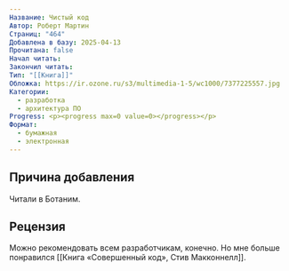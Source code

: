 ```yaml
---
Название: Чистый код
Автор: Роберт Мартин
Страниц: "464"
Добавлена в базу: 2025-04-13
Прочитана: false
Начал читать: 
Закончил читать: 
Тип: "[[Книга]]"
Обложка: https://ir.ozone.ru/s3/multimedia-1-5/wc1000/7377225557.jpg
Категории:
  - разработка
  - архитектура ПО
Progress: <p><progress max=0 value=0></progress></p>
Формат:
  - бумажная
  - электронная
---
```

## Причина добавления

Читали в Ботаним.

## Рецензия

Можно рекомендовать всем разработчикам, конечно. Но мне больше понравился [[Книга «Совершенный код», Стив Макконнелл]].
